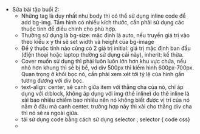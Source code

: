 - Sửa bài tập buổi 2:
	- Những tag là duy nhất như body thì có thể sử dụng inline code để add bg-img. Tấm hình có nhiều kích thước, cần phải sử dụng các thuộc tính để điều chỉnh cho phù hợp. 
	- Thường sử dụng là bg-size:  mặc định là auto, nếu truyền giá trị vào theo kiểu x y thì sẽ set width và height của bg-image
	- Để ý thuộc tính nào cũng có 2 giá trị initial: giá trị mặc định ban đầu (điện thoại hoặc laptop thường sử dụng cái này), inherit: kế thừa.
	- Cover muốn sử dụng thì phải luôn luôn lớn hơn khu vực chứa, nếu nhỏ hơn khung thì sẽ bị bể, vd div 500px thì kiếm hình 600px-700px. Quan trọng ở khối bọc nó, cần phải xem xét tới tỷ lệ của hình gần tương đương với div bọc.
	- text-align: center, sẽ canh giữa item với thằng cha của nó, chỉ áp dụng với d:block, không áp dụng với img (thẻ inline) do thẻ inline là xài bao nhiêu chiếm bao nhiêu nên nó không biết được vị trí của nó nằm ở đâu mà canh center. trường hợp này thì xài cho thằng div cha thì nó sẽ ra ngoài giữa.
	- tái sử dụng code bằng cách sử dụng selector , selector { code css}
	- 